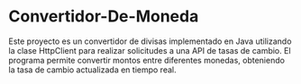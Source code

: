 # Convertidor-De-Moneda
Este proyecto es un convertidor de divisas implementado en Java utilizando la clase HttpClient para realizar solicitudes a una API de tasas de cambio. El programa permite convertir montos entre diferentes monedas, obteniendo la tasa de cambio actualizada en tiempo real. 
